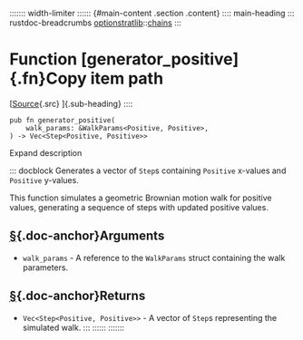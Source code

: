 ::::::: width-limiter
:::::: {#main-content .section .content}
:::: main-heading
::: rustdoc-breadcrumbs
[optionstratlib](../index.html)::[chains](index.html)
:::

# Function [generator_positive]{.fn}Copy item path

[[Source](../../src/optionstratlib/chains/generators.rs.html#162-189){.src}
]{.sub-heading}
::::

``` {.rust .item-decl}
pub fn generator_positive(
    walk_params: &WalkParams<Positive, Positive>,
) -> Vec<Step<Positive, Positive>>
```

Expand description

::: docblock
Generates a vector of `Step`s containing `Positive` x-values and
`Positive` y-values.

This function simulates a geometric Brownian motion walk for positive
values, generating a sequence of steps with updated positive values.

## [§](#arguments){.doc-anchor}Arguments

- `walk_params` - A reference to the `WalkParams` struct containing the
  walk parameters.

## [§](#returns){.doc-anchor}Returns

- `Vec<Step<Positive, Positive>>` - A vector of `Step`s representing the
  simulated walk.
:::
::::::
:::::::
